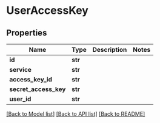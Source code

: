 # UserAccessKey

## Properties
Name | Type | Description | Notes
------------ | ------------- | ------------- | -------------
**id** | **str** |  | 
**service** | **str** |  | 
**access_key_id** | **str** |  | 
**secret_access_key** | **str** |  | 
**user_id** | **str** |  | 

[[Back to Model list]](../README.md#documentation-for-models) [[Back to API list]](../README.md#documentation-for-api-endpoints) [[Back to README]](../README.md)

